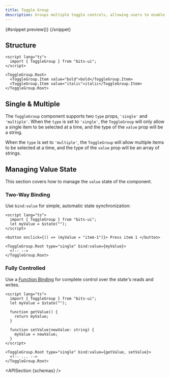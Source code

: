 ```yaml
---
title: Toggle Group
description: Groups multiple toggle controls, allowing users to enable one or multiple options.
---
```


<script>
	import { APISection, ComponentPreviewV2, ToggleGroupDemo } from '$lib/components/index.js'
	let { schemas } = $props()
</script>

<ComponentPreviewV2 name="toggle-group-demo" componentName="ToggleGroup">

{#snippet preview()}
<ToggleGroupDemo />
{/snippet}

</ComponentPreviewV2>

## Structure

```svelte
<script lang="ts">
  import { ToggleGroup } from "bits-ui";
</script>

<ToggleGroup.Root>
  <ToggleGroup.Item value="bold">bold</ToggleGroup.Item>
  <ToggleGroup.Item value="italic">italic</ToggleGroup.Item>
</ToggleGroup.Root>
```

## Single & Multiple

The `ToggleGroup` component supports two `type` props, `'single'` and `'multiple'`. When the `type` is set to `'single'`, the `ToggleGroup` will only allow a single item to be selected at a time, and the type of the `value` prop will be a string.

When the `type` is set to `'multiple'`, the `ToggleGroup` will allow multiple items to be selected at a time, and the type of the `value` prop will be an array of strings.

## Managing Value State

This section covers how to manage the `value` state of the component.

### Two-Way Binding

Use `bind:value` for simple, automatic state synchronization:

```svelte
<script lang="ts">
  import { ToggleGroup } from "bits-ui";
  let myValue = $state("");
</script>

<button onclick={() => (myValue = "item-1")}> Press item 1 </button>

<ToggleGroup.Root type="single" bind:value={myValue}>
  <!-- -->
</ToggleGroup.Root>
```

### Fully Controlled

Use a [Function Binding](https://svelte.dev/docs/svelte/bind#Function-bindings) for complete control over the state's reads and writes.

```svelte
<script lang="ts">
  import { ToggleGroup } from "bits-ui";
  let myValue = $state("");

  function getValue() {
    return myValue;
  }

  function setValue(newValue: string) {
    myValue = newValue;
  }
</script>

<ToggleGroup.Root type="single" bind:value={getValue, setValue}>
  <!-- ... -->
</ToggleGroup.Root>
```

<APISection {schemas} />
